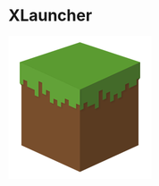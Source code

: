 # XLauncher
<img src="https://github.com/avirt1274/XLauncher/blob/main/Dakirby309-Simply-Styled-Minecraft.256.png"></img>

<h1 style="font-size: 200000px;">Добро пожаловать на Under Bridge</h1>

This repository was created to installer! But you can install this and play Minecraft.

To do this you need:
1. Download <a href="https://raw.githubusercontent.com/avirt1274/XLauncher/main/XLauncher.zip">XLauncher.zip</a>
2. Put this to folder
3. Unzip this zip
4. Start the XLauncher.exe

